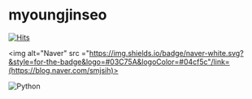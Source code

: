 # myoungjinseo


[![Hits](https://hits.seeyoufarm.com/api/count/incr/badge.svg?url=https%3A%2F%2Fgithub.com%2Fmyoungjinseo&count_bg=%2379C83D&title_bg=%23555555&icon=&icon_color=%23E7E7E7&title=hits&edge_flat=false)](https://hits.seeyoufarm.com)



<img alt="Naver" src ="https://img.shields.io/badge/naver-white.svg?&style=for-the-badge&logo=#03C75A&logoColor=#04cf5c"/link=(https://blog.naver.com/smjsih)>


<img alt="Python" src ="https://img.shields.io/badge/Python-3776AB.svg?&style=for-the-badge&logo=Python&logoColor=white"/>
